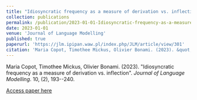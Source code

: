 ```yaml
---
title: "Idiosyncratic frequency as a measure of derivation vs. inflection"
collection: publications
permalink: /publication/2023-01-01-Idiosyncratic-frequency-as-a-measure-of-derivation
date: 2023-01-01
venue: 'Journal of Language Modelling'
published: true
paperurl: 'https://jlm.ipipan.waw.pl/index.php/JLM/article/view/301'
citation: 'Maria Copot, Timothee Mickus, Olivier Bonami. (2023). &quot;Idiosyncratic frequency as a measure of derivation vs. inflection&quot;. <i>Journal of Language Modelling</i>. 10, (2), 193--240.'
---
```


Maria Copot, Timothee Mickus, Olivier Bonami. (2023). "Idiosyncratic frequency as a measure of derivation vs. inflection". <i>Journal of Language Modelling</i>. 10, (2), 193--240.

[Access paper here](https://jlm.ipipan.waw.pl/index.php/JLM/article/view/301)
